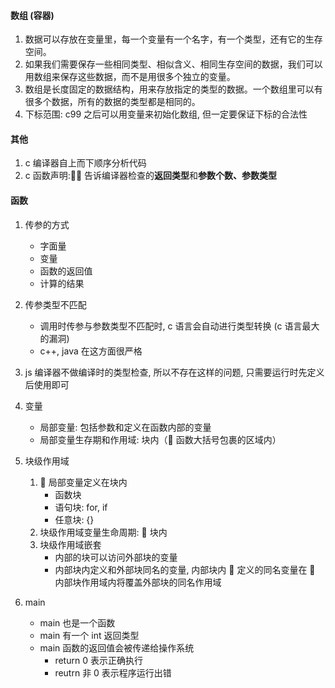 #### 数组 (容器)

1. 数据可以存放在变量里，每一个变量有一个名字，有一个类型，还有它的生存空间。
2. 如果我们需要保存一些相同类型、相似含义、相同生存空间的数据，我们可以用数组来保存这些数据，而不是用很多个独立的变量。
3. 数组是长度固定的数据结构，用来存放指定的类型的数据。一个数组里可以有很多个数据，所有的数据的类型都是相同的。
4. 下标范围: c99 之后可以用变量来初始化数组, 但一定要保证下标的合法性

#### 其他

1. c 编译器自上而下顺序分析代码
2. c 函数声明: 告诉编译器检查的**返回类型**和**参数个数、参数类型**

#### 函数

1. 传参的方式
   - 字面量
   - 变量
   - 函数的返回值
   - 计算的结果
2. 传参类型不匹配

   - 调用时传参与参数类型不匹配时, c 语言会自动进行类型转换 (c 语言最大的漏洞)
   - c++, java 在这方面很严格

3. js 编译器不做编译时的类型检查, 所以不存在这样的问题, 只需要运行时先定义后使用即可

4. 变量
   - 局部变量: 包括参数和定义在函数内部的变量
   - 局部变量生存期和作用域: 块内（ 函数大括号包裹的区域内）
5. 块级作用域

   1.  局部变量定义在块内
      - 函数块
      - 语句块: for, if
      - 任意块: {}
   2. 块级作用域变量生命周期:  块内
   3. 块级作用域嵌套
      - 内部的块可以访问外部块的变量
      - 内部块内定义和外部块同名的变量, 内部块内  定义的同名变量在  内部块作用域内将覆盖外部块的同名作用域

6. main

   - main 也是一个函数
   - main 有一个 int 返回类型
   - main 函数的返回值会被传递给操作系统
     - return 0 表示正确执行
     - reutrn 非 0 表示程序运行出错

